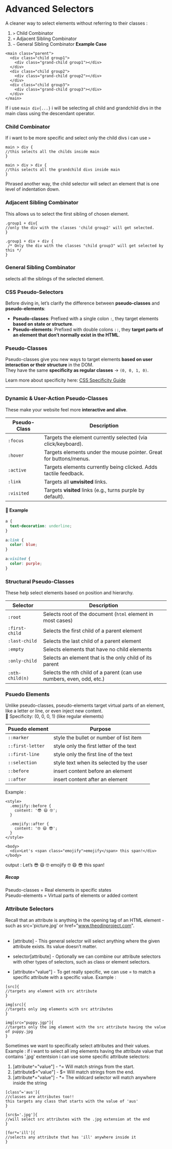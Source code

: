 # Advanced Selectors
A cleaner way to select elements without referring to their classes :
1. `>` Child Combinator
2. `+` Adjacent Sibling Combinator
3. `~` General Sibling Combinator
**Example Case**
```
<main class="parent">
  <div class="child group1">
    <div class="grand-child group1"></div>
  </div>
  <div class="child group2">
    <div class="grand-child group2"></div>
  </div>
  <div class="child group3">
    <div class="grand-child group3"></div>
  </div>
</main>

```
If i use `main div{...}` i will be selecting all child and grandchild divs in the main class using the descendant operator.
### Child Combinator
If i want to be more specific and select only the child divs i can use `>` 
```
main > div {
//this selects all the childs inside main
}

main > div > div {
//this selects all the grandchild divs inside main
}
```
Phrased another way, the child selector will select an element that is one level of indentation down.
### Adjacent Sibling Combinator
This allows us to select the first sibling of chosen element. 
```
.group1 + div{
//only the div with the classes 'child group2' will get selected. 
}

.group1 + div + div {
 /* Only the div with the classes "child group3" will get selected by this */
}
```
### General Sibling Combinator
selects all the siblings of the selected element.
### CSS Pseudo-Selectors

Before diving in, let’s clarify the difference between **pseudo-classes** and **pseudo-elements**:

- **Pseudo-classes**: Prefixed with a single colon `:`, they target elements **based on state or structure**.
- **Pseudo-elements**: Prefixed with double colons `::`, they **target parts of an element that don’t normally exist in the HTML**.


### Pseudo-Classes

Pseudo-classes give you new ways to target elements **based on user interaction or their structure** in the DOM.  
They have the same **specificity as regular classes** → `(0, 0, 1, 0)`.

Learn more about specificity here: [CSS Specificity Guide](https://developer.mozilla.org/en-US/docs/Web/CSS/Specificity)

---

### Dynamic & User-Action Pseudo-Classes

These make your website feel more **interactive and alive**.

| Pseudo-Class | Description |
|--------------|-------------|
| `:focus`     | Targets the element currently selected (via click/keyboard). |
| `:hover`     | Targets elements under the mouse pointer. Great for buttons/menus. |
| `:active`    | Targets elements currently being clicked. Adds tactile feedback. |
| `:link`      | Targets all **unvisited** links. |
| `:visited`   | Targets **visited** links (e.g., turns purple by default). |

#### 🔗 Example

```css
a {
  text-decoration: underline;
}

a:link {
  color: blue;
}

a:visited {
  color: purple;
}
```
### Structural Pseudo-Classes

These help select elements based on position and hierarchy.

| **Selector**    | **Description**                                                     |
|-----------------|---------------------------------------------------------------------|
| `:root`         | Selects root of the document (`html` element in most cases)         |
| `:first-child`  | Selects the first child of a parent element                         |
| `:last-child`   | Selects the last child of a parent element                          |
| `:empty`        | Selects elements that have no child elements                        |
| `:only-child`   | Selects an element that is the only child of its parent             |
| `:nth-child(n)` | Selects the nth child of a parent (can use numbers, even, odd, etc.)|
### Psuedo Elements
Unlike pseudo-classes, pseudo-elements target virtual parts of an element, like a letter or line, or even inject new content.
<br>
🔹 Specificity: (0, 0, 0, 1) (like regular elements)

| **Psuedo element**   | **Purpose**                             |
|----------------------|-----------------------------------------|
| `::marker`           | style the bullet or number of list item |
| `::first-letter`     | style only the first letter of the text |
| `::first-line `      | style only the first line of the text   |
| `::selection `       | style text when its selected by the user|
| `::before `          | insert content before an element        |
| `::after`            | insert content after an element         |

Example : 

```
<style>
  .emojify::before {
    content: '😎 😄 🤓';
  }

  .emojify::after {
    content: '🤓 😄 😎';
  }
</style>

<body>
  <div>Let's <span class="emojify">emojify</span> this span!</div>
</body>

```

output : Let’s 😎 😄 🤓 emojify 🤓 😄 😎 this span!
##### Recap 
Pseudo-classes = Real elements in specific states <br>
Pseudo-elements = Virtual parts of elements or added content
### Attribute Selectors
Recall that an attribute is anything in the opening tag of an HTML element - such as src='picture.jpg' or href="www.theodinproject.com".
<br><br>
- [attribute] - This general selector will select anything where the given attribute exists. Its value doesn’t matter.
  
- selector[attribute] - Optionally we can combine our attribute selectors with other types of selectors, such as class or element selectors.
  
- [attribute="value"] - To get really specific, we can use = to match a specific attribute with a specific value.
Example :
```
[src]{
//targets any element with src attribute
}

img[src]{
//targets only img elements with src attributes
}

img[src="puppy.jgp"]{
//targets only the img element with the src attribute having the value of puppy.jpg
}
```
Sometimes we want to specifically select attributes and their values. Example : if i want to select all img elements having the attribute value that contains '.jpg' extentsion i can use some specific attribute selectors:
1. [attribute^="value"] - ^= Will match strings from the start.
2. [attribute$="value"] - $= Will match strings from the end.
3. [attribute*="value"] - *= The wildcard selector will match anywhere inside the string
```
[class^='aus']{
//classes are attributes too!!
this targets any class that starts with the value of 'aus'
}

[src$='.jpg']{
//will select src attributes with the .jpg extension at the end
}

[for*='ill']{
//selects any attribute that has 'ill' anywhere inside it
}

```
